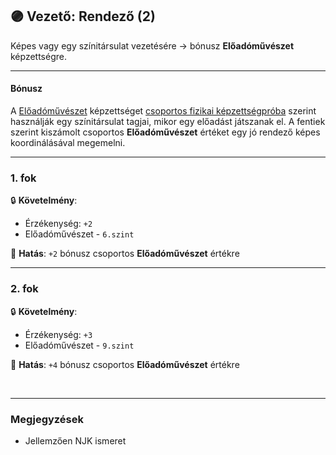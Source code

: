 ## 🟣 Vezető: Rendező (2)

Képes vagy egy színitársulat vezetésére → bónusz **Előadóművészet** képzettségre.

---
#### Bónusz

A [Előadóművészet](../kepzettsegek.szekunder/eloadomuveszet.md) képzettséget [csoportos fizikai képzettségpróba](../037_01_csoportos_kepzettsegproba.md#️-1-csoportos-fizikai-képzettségpróba) szerint használják egy színitársulat tagjai, mikor egy előadást játszanak el. A fentiek szerint kiszámolt csoportos **Előadóművészet** értéket egy jó rendező képes koordinálásával megemelni.

---
### 1. fok

🔒 **Követelmény**:
- Érzékenység: `+2`
- Előadóművészet - `6.szint`

🌟 **Hatás**: `+2` bónusz csoportos **Előadóművészet** értékre

---
### 2. fok

🔒 **Követelmény**:
- Érzékenység: `+3`
- Előadóművészet - `9.szint`

🌟 **Hatás**: `+4` bónusz csoportos **Előadóművészet** értékre

<br />

---
### Megjegyzések

- Jellemzően NJK ismeret